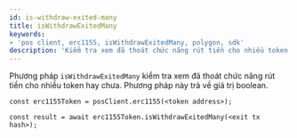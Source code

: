 ```yaml
---
id: is-withdraw-exited-many
title: isWithdrawExitedMany
keywords:
- 'pos client, erc1155, isWithdrawExitedMany, polygon, sdk'
description: 'Kiểm tra xem đã thoát chức năng rút tiền cho nhiều token hay chưa.'
---
```


Phương pháp `isWithdrawExitedMany` kiểm tra xem đã thoát chức năng rút tiền cho nhiều token hay chưa. Phương pháp này trả về giá trị boolean.

```
const erc1155Token = posClient.erc1155(<token address>);

const result = await erc1155Token.isWithdrawExitedMany(<exit tx hash>);

```
